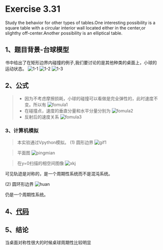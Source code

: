 # Exercise 3.31
Study the behavior for other types of tables.One interesting possibility is a square table with a circular interior wall located either in the center,or slighthy off-center.Another possibility is an elliptical table.
## 1、题目背景-台球模型
书中给出了在矩形边界内碰撞的例子,我们要讨论的是其他种类的桌面上，小球的运动状态。
![1-1](https://github.com/Athanasiafx/compuational_physics_N2015301020137/blob/master/Exercise_09/eg11.png)
![1-2](https://github.com/Athanasiafx/compuational_physics_N2015301020137/blob/master/Exercise_09/eg12.png)
![1-3](https://github.com/Athanasiafx/compuational_physics_N2015301020137/blob/master/Exercise_09/eg13.png)
## 2、公式
> * 因为不考虑摩擦损耗，小球的碰撞可以看做是完全弹性的，此时速度不变。所以有
> ![fomula1](https://github.com/Athanasiafx/compuational_physics_N2015301020137/blob/master/Exercise_09/fomula1.png)
> * 在碰撞点，速度的垂直分量和水平分量分别为
![fomula2](https://github.com/Athanasiafx/compuational_physics_N2015301020137/blob/master/Exercise_09/fomula2.png)
> * 反射后的速度关系
![fomula3](https://github.com/Athanasiafx/compuational_physics_N2015301020137/blob/master/Exercise_09/fomula3.png)

### 3、计算机模拟
> 本实验通过Vpython模拟。
> (1) 圆形边界
> ![gif1](https://github.com/Athanasiafx/compuational_physics_N2015301020137/blob/master/Exercise_09/gif1.gif)

> 平面图
![pingmian](https://github.com/Athanasiafx/compuational_physics_N2015301020137/blob/master/Exercise_09/pingmian.png)

> 在y=0扫描的相空间图像
![xkj](https://github.com/Athanasiafx/compuational_physics_N2015301020137/blob/master/Exercise_09/y0xkj.png)

可见轨迹是对称的，是一个周期性系统而不是混沌系统。

  (2) 圆环形边界
![huan](https://github.com/Athanasiafx/compuational_physics_N2015301020137/blob/master/Exercise_09/yuanhuan.png)

仍是一个周期性系统。

## 4、[代码](https://github.com/Athanasiafx/compuational_physics_N2015301020137/blob/master/Exercise_09/code1.py)

## 5、结论
当桌面对称性很大的时候桌球周期性比较明显

